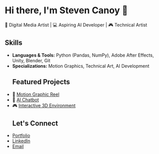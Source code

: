 # Hi there, I'm Steven Canoy 👋  
🎨 Digital Media Artist | 💻 Aspiring AI Developer | 🎮 Technical Artist  
## Skills
- **Languages & Tools:** Python (Pandas, NumPy), Adobe After Effects, Unity, Blender, Git  
- **Specializations:** Motion Graphics, Technical Art, AI Development
  ## Featured Projects
- 🎥 [Motion Graphic Reel](https://www.youtube.com/watch?v=oRuUy1kQlu4)  
- 🧠 [AI Chatbot](https://github.com/yourrepo/ai-chatbot)  
- 🎮 [Interactive 3D Environment](https://newart.city/show/steven-canoy/)
  ## Let's Connect
- [Portfolio](https://www.credly.com/users/steven-canoy)  
- [LinkedIn](https://www.linkedin.com/in/steven-canoy/)  
- [Email](mailto:stevencanoy91@gmail.com) 
